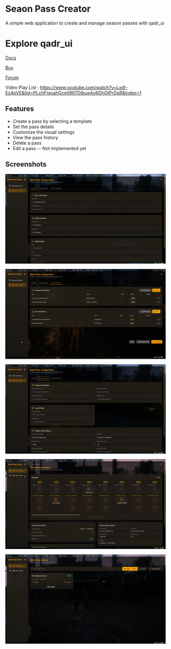 # Seaon Pass Creator

A simple web application to create and manage season passes with qadr_ui

# Explore qadr_ui

[Docs](https://abdulkadir-aktas.gitbook.io/qadr_docs/qadr_ui)

[Buy](https://west-world.tebex.io/package/5165474)

[Forum](https://forum.cfx.re/t/paid-qadr-ui-standalone/4872625)

Video Play List :
https://www.youtube.com/watch?v=LxdI-Ez4pVE&list=PLchFjqoahGcmI997Gtbue4o6GhGtPrGpR&index=1

## Features

- Create a pass by selecting a template
- Set the pass details
- Customize the visual settings
- View the pass history
- Delete a pass
- Edit a pass -- Not implemented yet


## Screenshots

![Pass Creator General](.gitimages/pass_creator_general.png)

![Pass Creator Item Reward](.gitimages/pass_creator_item_reward.png)

![Pass Creator Visual Settings](.gitimages/pass_creator_visual_settings.png)

![Pass Detail Page](.gitimages/pass_detail_page.png)

![Pass History](.gitimages/pass_history.png)


